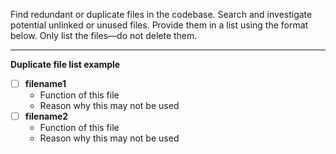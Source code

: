 Find redundant or duplicate files in the codebase. Search and investigate potential unlinked or unused files. Provide them in a list using the format below. Only list the files—do not delete them.

---
**Duplicate file list example**

* [ ] **filename1**
  * Function of this file
  * Reason why this may not be used
* [ ] **filename2**
  * Function of this file
  * Reason why this may not be used
